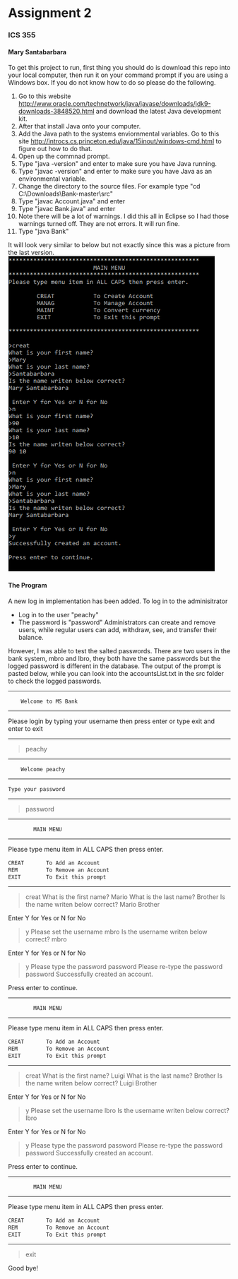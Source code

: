 # Assignment 2
### ICS 355
#### Mary Santabarbara

To get this project to run, first thing you should do is download this repo into your local computer, then run it on your command prompt if you are using a Windows box. If you do not know how to do so please do the following.

1. Go to this website http://www.oracle.com/technetwork/java/javase/downloads/jdk9-downloads-3848520.html and download the latest Java development kit.
2. After that install Java onto your computer.
3. Add the Java path to the systems enviornmental variables. Go to this site http://introcs.cs.princeton.edu/java/15inout/windows-cmd.html to figure out how to do that.
4. Open up the commnad prompt.
5. Type "java -version" and enter to make sure you have Java running.
6. Type "javac -version" and enter to make sure you have Java as an environmental variable.
7. Change the directory to the source files. For example type "cd C:\Downloads\Bank-master\src"
8. Type "javac Account.java" and enter
9. Type "javac Bank.java" and enter
10. Note there will be a lot of warnings. I did this all in Eclipse so I had those warnings turned off. They are not errors. It will run fine.
11. Type "java Bank"

It will look very similar to below but not exactly since this was a picture from the last version.
<img src="Testing\creat_menu.PNG">

#### The Program
A new log in implementation has been added. 
  To log in to the adminisitrator
  - Log in to the user "peachy"
  - The password is "password"
Administrators can create and remove users, while regular users can add, withdraw, see, and transfer their balance. 

However, I was able to test the salted passwords. There are two users in the bank system, mbro and lbro, they both have the same passwords but the logged password is different in the database. The output of the prompt is pasted below, while you can look into the accountsList.txt in the src folder to check the logged passwords.


******************************************************
		Welcome to MS Bank
******************************************************
Please login by typing your username then press enter
	 or type exit and enter to exit
******************************************************

>peachy

******************************************************
		Welcome peachy
******************************************************
	Type your password

******************************************************

>password


******************************************************
			MAIN MENU
******************************************************
Please type menu item in ALL CAPS then press enter.

	CREAT 		To Add an Account
	REM 		To Remove an Account
	EXIT 		To Exit this prompt 

******************************************************

>creat
What is the first name?
>Mario
What is the last name?
>Brother
Is the name writen below correct?
Mario Brother

 Enter Y for Yes or N for No
>y
Please set the username
>mbro
Is the username writen below correct?
mbro

 Enter Y for Yes or N for No
>y
Please type the password
>password
Please re-type the password
>password
Successfully created an account.

Press enter to continue.


******************************************************
			MAIN MENU
******************************************************
Please type menu item in ALL CAPS then press enter.

	CREAT 		To Add an Account
	REM 		To Remove an Account
	EXIT 		To Exit this prompt 

******************************************************

>creat
What is the first name?
>Luigi
What is the last name?
>Brother
Is the name writen below correct?
Luigi Brother

 Enter Y for Yes or N for No
>y
Please set the username
>lbro
Is the username writen below correct?
lbro

 Enter Y for Yes or N for No
>y
Please type the password
>password
Please re-type the password
>password
Successfully created an account.

Press enter to continue.


******************************************************
			MAIN MENU
******************************************************
Please type menu item in ALL CAPS then press enter.

	CREAT 		To Add an Account
	REM 		To Remove an Account
	EXIT 		To Exit this prompt 

******************************************************

>exit

Good bye!


